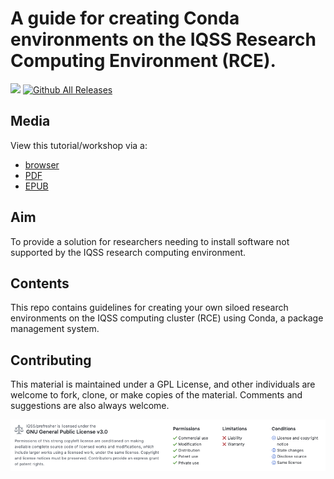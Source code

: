 # A guide for creating Conda environments on the IQSS Research Computing Environment (RCE).
![](https://travis-ci.org/IQSS/dss-template.svg?branch=master) [![Github All Releases](https://img.shields.io/github/downloads/IQSS/dss-template/total.svg)]()

## Media
View this tutorial/workshop via a:
* [browser](https://iqss.github.io/dss-conda/)
* [PDF](https://github.com/IQSS/dss-conda/blob/gh-pages/conda.pdf)
* [EPUB](https://github.com/IQSS/dss-conda/blob/gh-pages/conda.epub)

## Aim
To provide a solution for researchers needing to install software not supported by the IQSS research computing environment.

## Contents
This repo contains guidelines for creating your own siloed research environments on the IQSS computing cluster (RCE) using Conda, a package management system.

## Contributing
This material is maintained under a GPL License, and other individuals are welcome to fork, clone, or make copies of the material. Comments and suggestions are also always welcome.

![](images/readme-license.png)
